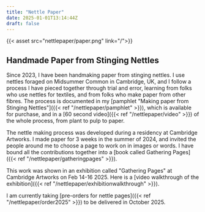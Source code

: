 ```yaml
---
title: "Nettle Paper"
date: 2025-01-01T13:14:44Z
draft: false
---
```


{{< asset src="nettlepaper/paper.png" link="/">}}

## Handmade Paper from Stinging Nettles

Since 2023, I have been handmaking paper from stinging nettles. I use nettles foraged on Midsummer Common in Cambridge, UK, and I follow a process I have pieced together through trial and error, learning from folks who use nettles for textiles, and from folks who make paper from other fibres. The process is documented in my [pamphlet "Making paper from Stinging Nettles"]({{< ref "/nettlepaper/pamphlet" >}}), which is available for purchase, and in a [60 second video]({{< ref "/nettlepaper/video" >}}) of the whole process, from plant to pulp to paper. 

The nettle making process was developed during a residency at Cambridge Artworks.  I made paper for 3 weeks in the summer of 2024, and invited the people around me to choose a page to work on in images or words.  I have bound all the contributions together into a [book called Gathering Pages]({{< ref "/nettlepaper/gatheringpages" >}}). 

This work was shown in an exhibition called "Gathering Pages" at Cambridge Artworks on Feb 14-16 2025. Here is a [video walkthrough of the exhibition]({{< ref "/nettlepaper/exhibitionwalkthrough" >}}). 

I am currently taking [pre-orders for nettle pages]({{< ref "/nettlepaper/order2025" >}}) to be delivered in October 2025. 


